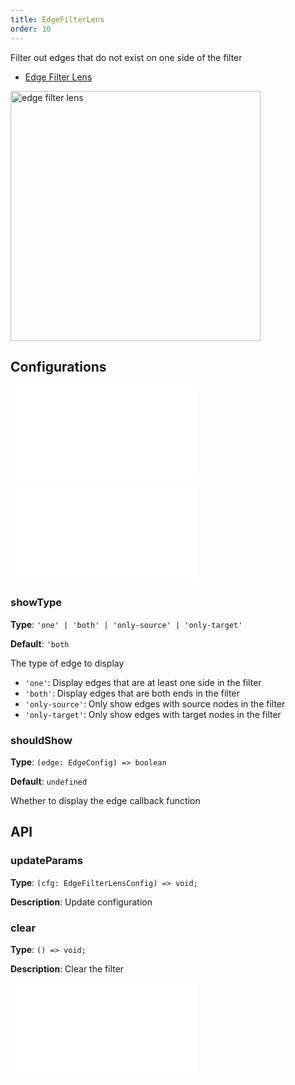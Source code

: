 ```yaml
---
title: EdgeFilterLens
order: 10
---
```


Filter out edges that do not exist on one side of the filter

- [Edge Filter Lens](/en/examples/tool/edgeFilterLens/#default)

<img alt="edge filter lens" src="https://mdn.alipayobjects.com/huamei_qa8qxu/afts/img/A*R9ryQrDrntIAAAAAAAAAAAAADmJ7AQ/original" height='400'/>

## Configurations

<embed src="../../common/IPluginBaseConfig.en.md"></embed>

<embed src="../../common/PluginLensBase.en.md"></embed>

### showType

**Type**: `'one' | 'both' | 'only-source' | 'only-target'`

**Default**: `'both`

The type of edge to display

- `'one'`: Display edges that are at least one side in the filter
- `'both'`: Display edges that are both ends in the filter
- `'only-source'`: Only show edges with source nodes in the filter
- `'only-target'`: Only show edges with target nodes in the filter

### shouldShow

**Type**: `(edge: EdgeConfig) => boolean`

**Default**: `undefined`

Whether to display the edge callback function

## API

### updateParams

**Type**: `(cfg: EdgeFilterLensConfig) => void;`

**Description**: Update configuration

### clear

**Type**: `() => void;`

**Description**: Clear the filter

<embed src="../../common/PluginAPIDestroy.en.md"></embed>
